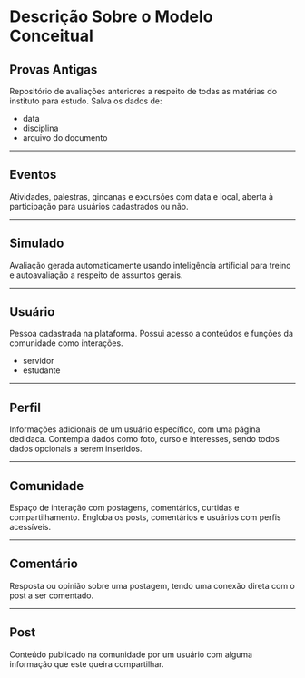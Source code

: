 # Descrição Sobre o Modelo Conceitual #

## Provas Antigas ##

Repositório de avaliações anteriores a respeito de todas as matérias do instituto para estudo. Salva os dados de:
- data
- disciplina
- arquivo do documento

---

## Eventos ##

Atividades, palestras, gincanas e excursões com data e local, aberta à participação para usuários cadastrados ou não.

---

## Simulado ##

Avaliação gerada automaticamente usando inteligência artificial para treino e autoavaliação a respeito de assuntos gerais.

---

## Usuário ##

Pessoa cadastrada na plataforma. Possui acesso a conteúdos e funções da comunidade como interações.
- servidor
- estudante

---

## Perfil ##

Informações adicionais de um usuário específico, com uma página dedidaca. Contempla dados como foto, curso e interesses, sendo todos dados opcionais a serem inseridos.

---

## Comunidade ##

Espaço de interação com postagens, comentários, curtidas e compartilhamento.
Engloba os posts, comentários e usuários com perfis acessíveis.

---

## Comentário ##

Resposta ou opinião sobre uma postagem, tendo uma conexão direta com o post a ser comentado.

---

## Post ##

Conteúdo publicado na comunidade por um usuário com alguma informação que este queira compartilhar.
